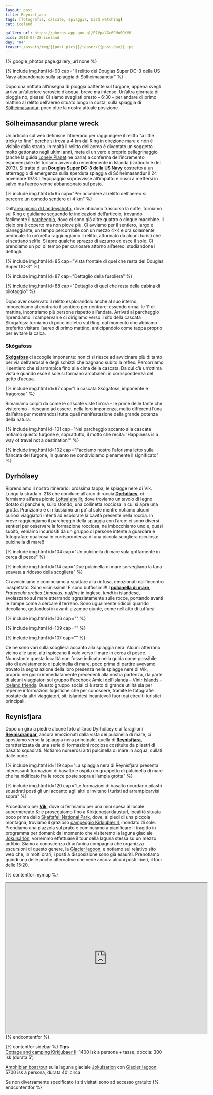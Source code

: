 ```yaml
---
layout: post
title: Reynisfjara
tags: [fotografia, cascate, spiaggia, bird watching]
cat: iceland

gallery_url: https://photos.app.goo.gl/P7VpaVGc6CMoSQYV8
pics: 2018-07-28-iceland
day: "04"
teaser: /assets/img/{{post.pics}}/teaser/{{post.day}}.jpg
---
```


{% google_photos page.gallery_url none %}

{% include img.html id=90 cap="Il relitto del Douglas Super DC-3 della US Navy abbandonato sulla spiaggia di Sólheimasandur" %}

Dopo una nottata all’insegna di pioggia battente sul furgone, appena svegli arriva un’ulteriore scroscio d’acqua, breve ma intenso. Un’altra giornata di pioggia no, please! Ci siamo svegliati presto – 6:30 – per andare di primo mattino al relitto dell’aereo situato lungo la costa, sulla spiaggia di [Sólheimasandur](https://guidetoiceland.is/travel-iceland/drive/solheimasandur), poco oltre la nostra attuale posizione.

## Sólheimasandur plane wreck

Un articolo sul web definisce l’itinerario per raggiungere il relitto “a little tricky to find” perché si trova a 4 km dal Ring in direzione mare e non è visibile dalla strada. In realtà il relitto dell’aereo è diventato un soggetto molto gettonato negli ultimi anni, meta di un vero e proprio pellegrinaggio (anche la guida [Lonely Planet](https://shop.lonelyplanetitalia.it/prodotto/guida-di-viaggio-islanda) ne parla) a conferma dell’incremento esponenziale del turismo avvenuto recentemente in Islanda (l’articolo è del 2013). Si tratta di un [**Douglas Super DC-3 della US Navy**](https://guidetoiceland.is/connect-with-locals/jorunnsg/the-abandoned-dc-plane-on-solheimasandur) costretto a un atterraggio di emergenza sulla sperduta spiaggia di Sólheimasandur il 24 novembre 1973. L’equipaggio sopravvisse all’impatto e riuscì a mettersi in salvo ma l’aereo venne abbandonato sul posto.

{% include img.html id=95 cap="Per accedere al relitto dell'aereo si percorre un comodo sentiero di 4 km" %}

Dall’[area picnic di Landeyjahöfn](https://park4night.com/lieu/109371/#.XCez-VySPid), dove abbiamo trascorso la notte, torniamo sul Ring e guidiamo seguendo le indicazioni dell’articolo, trovando facilmente il [parcheggio](https://www.google.it/maps/place/S%C3%B3lheimasandur+Parking/@63.474904,-19.3988519,13z/data=!4m8!1m2!2m1!1s+S%C3%B3lheimasandur!3m4!1s0x0:0xeff7b620209f46cb!8m2!3d63.4906479!4d-19.362781), dove ci sono già altre quattro o cinque macchine. Il cielo ora è coperto ma non piove più. Ci avviamo per il sentiero, largo e pianeggiante, un tempo percorribile con un mezzo 4×4 e ora solamente pedonale. In un’oretta raggiungiamo il relitto, attorniato da alcuni turisti che si scattano selfie. Si apre qualche sprazzo di azzurro ed esce il sole. Ci prendiamo un po’ di tempo per curiosare attorno all’aereo, studiandone i dettagli.

{% include img.html id=85 cap="Vista frontale di quel che resta del Douglas Super DC-3" %}

{% include img.html id=87 cap="Dettaglio della fusoliera" %}

{% include img.html id=88 cap="Dettaglio di quel che resta della cabina di pilotaggio" %}

Dopo aver osservato il relitto esplorandolo anche al suo interno, imbocchiamo al contrario il sentiero per rientrare: essendo ormai le 11 di mattina, incontriamo più persone rispetto all’andata. Arrivati al parcheggio riprendiamo il campervan e ci dirigiamo verso il sito della cascata Skógafoss: torniamo di poco indietro sul Ring, dal momento che abbiamo preferito visitare l’aereo di primo mattino, anticipandolo come tappa proprio per evitare la calca.

### Skógafoss

**[Skógafoss](https://guidetoiceland.is/connect-with-locals/regina/the-beautiful-skogafoss-waterfall-and-the-legend-of-the-treasure-chest)** ci accoglie imponente: non ci si riesce ad avvicinare più di tanto per via dell’aerosol e degli schizzi che bagnano subito la reflex. Percorriamo il sentiero che si arrampica fino alla cima della cascata. Da qui c’è un’ottima vista e quando esce il sole si formano arcobaleni in corrispondenza del getto d’acqua.

{% include img.html id=97 cap="La cascata Skógafoss, imponente e fragorosa" %}

Rimaniamo colpiti da come le cascate viste fin’ora – le prime delle tante che visiteremo – riescano ad essere, nella loro imponenza, molto differenti l’una dall’altra pur mostrandosi tutte quali manifestazione della grande potenza della natura.

{% include img.html id=101 cap="Nel parcheggio accanto alla cascata notiamo questo furgone e, soprattutto, il motto che recita: 'Happiness is a way of travel not a destination'" %}

{% include img.html id=102 cap="Facciamo nostro l'aforisma letto sulla fiancata del furgone, in quanto ne condividiamo pienamente il significato" %}

## Dyrhólaey

Riprendiamo il nostro itinerario: prossima tappa, le spiagge nere di Vík. Lungo la strada n. 218 che conduce all’arco di roccia **[Dyrhólaey](https://guidetoiceland.is/travel-iceland/drive/dyrholaey)**, ci fermiamo all’area picnic [Loftsalahellir](https://www.google.it/maps/place/63%C2%B025'14.1%22N+19%C2%B009'02.8%22W/@63.4205846,-19.1522744,274m/data=!3m2!1e3!4b1!4m9!1m2!2m1!1sLoftsalahellir,+iceland!3m5!1s0x0:0x0!7e2!8m2!3d63.4205833!4d-19.1507646), dove troviamo un tavolo di legno dotato di panche e, sullo sfondo, una collinetta rocciosa in cui si apre una grotta. Pranziamo e ci rilassiamo un po’ al sole mentre notiamo alcuni curiosi viaggiatori intenti ad esplorare la cavità presente nella roccia. In breve raggiungiamo il parcheggio della spiaggia con l’arco: ci sono diversi sentieri per osservare la formazione rocciosa, ne imbocchiamo uno e, quasi subito, veniamo incuriositi da un gruppo di persone intente a guardare e fotografare qualcosa in corrispondenza di una piccola scogliera rocciosa: pulcinella di mare!!

{% include img.html id=104 cap="Un pulcinella di mare vola goffamente in cerca di pesce" %}

{% include img.html id=114 cap="Due pulcinella di mare sorvegliano la tana scavata a ridosso della scogliera" %}

Ci avviciniamo e cominciamo a scattare alla rinfusa, emozionati dall’incontro inaspettato. Sono vicinissimi!! E sono buffissimi!!! I [**pulcinella di mare**](https://it.wikipedia.org/wiki/Fratercula_arctica), *Fratercula arctica Linnaeus*, *puffins* in inglese, *lundi* in islandese, svolazzano sul mare atterrando sgraziatamente sulle rocce, portando avanti le zampe come a cercare il terreno. Sono ugualmente ridicoli quando decollano, gettandosi in avanti a zampe giunte, come nell’atto di tuffarsi.

{% include img.html id=106 cap="" %}

{% include img.html id=109 cap="" %}

{% include img.html id=107 cap="" %}

Ce ne sono vari sulla scogliera accanto alla spiaggia nera. Alcuni atterrano vicino alle tane, altri spiccano il volo verso il mare in cerca di pesce. Nonostante questa località non fosse indicata nella guida come possibile sito di avvistamento di pulcinella di mare, poco prima di partire avevamo trovato la segnalazione della loro presenza nelle spiagge nere di Vík, proprio nei giorni immediatamente precedenti alla nostra partenza, da parte di alcuni viaggiatori sul gruppo Facebook [Amici dell’Islanda – Vinir Islands – Iceland friends](https://www.facebook.com/groups/114403970312/?ref=nf_target&fref=nf). Questo gruppo social ci è stato di grande utilità sia per reperire informazioni logistiche che per conoscere, tramite le fotografie postate da altri viaggiatori, siti islandesi incantevoli fuori dai circuiti turistici principali.

## Reynisfjara

Dopo un giro a piedi e alcune foto all’arco Dyrhólaey e ai faraglioni **[Reynisdrangar](https://guidetoiceland.is/travel-iceland/drive/reynisdrangar)**, ancora emozionati dalla vista dei pulcinella di mare, ci spostiamo verso la spiaggia nera principale, quella di **[Reynisfjara](https://guidetoiceland.is/travel-iceland/drive/reynisfjara)**, caratterizzata da una serie di formazioni rocciose costituite da pilastri di basalto squadrati. Notiamo numerosi altri pulcinella di mare in acqua, cullati dalle onde.

{% include img.html id=119 cap="La spiaggia nera di Reynisfjara presenta interessanti formazioni di basalto e ospita un gruppetto di pulcinella di mare che ha nidificato fra le rocce poste sopra all’ampia grotta" %}

{% include img.html id=120 cap="Le formazioni di basalto ricordano pilastri squadrati posti gli uni accanto agli altri e invitano i turisti ad arrampicarvisi sopra" %}

Procediamo per [**Vík**](https://en.wikipedia.org/wiki/V%C3%ADk_%C3%AD_M%C3%BDrdal), dove ci fermiamo per una mini spesa al locale supermercato [Kr](https://www.google.it/maps/place/Kr,-/@63.4184952,-19.004489,355m/data=!3m1!1e3!4m13!1m7!3m6!1s0x48d74a424936b0d1:0xbe83531b006d778d!2sVik,+Iceland!3b1!8m2!3d63.4186315!4d-19.0060479!3m4!1s0x48d74a48a27f5b89:0x1106ee9c51508199!8m2!3d63.4174745!4d-19.000029) e proseguiamo fino a Kirkjubæjarklausturl, località situata poco prima dello [Skaftafell National Park](https://www.vatnajokulsthjodgardur.is/en/areas/skaftafell), dove, ai piedi di una piccola montagna, troviamo il grazioso [campeggio Kirkjubær II](https://park4night.com/lieu/109713//kirkjub%C3%A6jarklaustur-13-skaft%C3%A1rvellir/iceland/#.XCjEPFySPic), inondato di sole. Prendiamo una piazzola sul prato e cominciamo a pianificare il tragitto in programma per domani: dal momento che visiteremo la laguna glaciale [Jökulsárlón](https://guidetoiceland.is/nature-info/jokulsarlon-glacier-lagoon-the-crown-jewel-of-iceland-s-nature), vorremmo effettuare il tour della laguna stessa su un mezzo anfibio. Siamo a conoscenza di un’unica compagnia che organizza escursioni di questo genere, la [Glacier lagoon](http://icelagoon.is/), e notiamo sul relativo sito web che, in molti orari, i posti a disposizione sono già esauriti. Prenotiamo quindi una delle poche alternative che vede ancora alcuni posti liberi, il tour delle 15:20.

{% contentfor mymap %}
<iframe src="https://www.google.com/maps/d/embed?mid=1MZASUbIqHzxXfzO19vdjekz2TjB69PWf&ehbc=2E312F" width="640" height="480"></iframe>
{% endcontentfor %}

{% contentfor sidebar %}
**Tips**  
[Cottage and camping Kirkjubaer II](http://kirkjubaer.com/): 1400 isk a persona + tasse; doccia: 300 isk (durata 5′)

[Amphibian boat tour](http://icelagoon.is/amphibian-boat-tours/) sulla laguna glaciale [Jokulsarlon](https://guidetoiceland.is/nature-info/jokulsarlon-glacier-lagoon-the-crown-jewel-of-iceland-s-nature) con [Glacier lagoon](http://icelagoon.is/): 5700 isk a persona, durata 40′ circa

Se non diversamente specificato i siti visitati sono ad accesso gratuito
{% endcontentfor %}